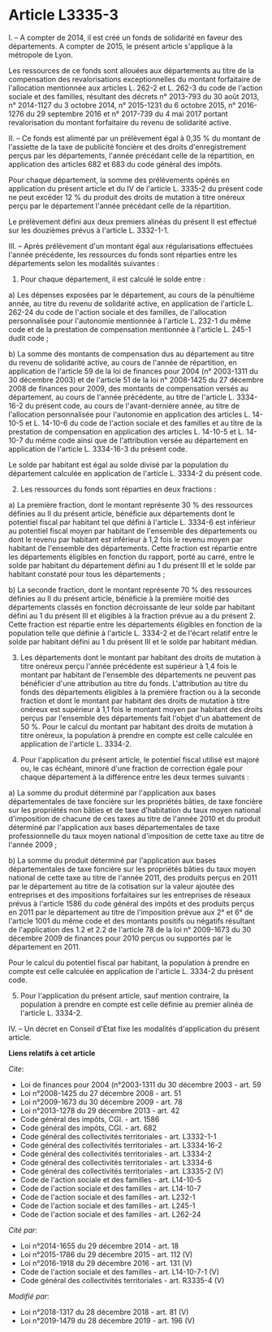 # Article L3335-3

I. – A compter de 2014, il est créé un fonds de solidarité en faveur des départements. A compter de 2015, le présent article
s'applique à la métropole de Lyon.

Les ressources de ce fonds sont allouées aux départements au titre de la compensation des revalorisations exceptionnelles du
montant forfaitaire de l'allocation mentionnée aux articles L. 262-2 et L. 262-3 du code de l'action sociale et des familles,
résultant des décrets n° 2013-793 du 30 août 2013, n° 2014-1127 du 3 octobre 2014, n° 2015-1231 du 6 octobre 2015, n°
2016-1276 du 29 septembre 2016 et n° 2017-739 du 4 mai 2017 portant revalorisation du montant forfaitaire du revenu de
solidarité active.

II. – Ce fonds est alimenté par un prélèvement égal à 0,35 % du montant de l'assiette de la taxe de publicité foncière et des
droits d'enregistrement perçus par les départements, l'année précédant celle de la répartition, en application des articles
682 et 683 du code général des impôts.

Pour chaque département, la somme des prélèvements opérés en application du présent article et du IV de l'article L. 3335-2
du présent code ne peut excéder 12 % du produit des droits de mutation à titre onéreux perçu par le département l'année
précédant celle de la répartition.

Le prélèvement défini aux deux premiers alinéas du présent II est effectué sur les douzièmes prévus à l'article L. 3332-1-1.

III. – Après prélèvement d'un montant égal aux régularisations effectuées l'année précédente, les ressources du fonds sont
réparties entre les départements selon les modalités suivantes :

1. Pour chaque département, il est calculé le solde entre :

a) Les dépenses exposées par le département, au cours de la pénultième année, au titre du revenu de solidarité active, en
application de l'article L. 262-24 du code de l'action sociale et des familles, de l'allocation personnalisée pour
l'autonomie mentionnée à l'article L. 232-1 du même code et de la prestation de compensation mentionnée à l'article L. 245-1
dudit code ;

b) La somme des montants de compensation dus au département au titre du revenu de solidarité active, au cours de l'année de
répartition, en application de l'article 59 de la loi de finances pour 2004 (n° 2003-1311 du 30 décembre 2003) et de
l'article 51 de la loi n° 2008-1425 du 27 décembre 2008 de finances pour 2009, des montants de compensation versés au
département, au cours de l'année précédente, au titre de l'article L. 3334-16-2 du présent code, au cours de l'avant-dernière
année, au titre de l'allocation personnalisée pour l'autonomie en application des articles L. 14-10-5 et L. 14-10-6 du code
de l'action sociale et des familles et au titre de la prestation de compensation en application des articles L. 14-10-5 et L.
14-10-7 du même code ainsi que de l'attribution versée au département en application de l'article L. 3334-16-3 du présent
code.

Le solde par habitant est égal au solde divisé par la population du département calculée en application de l'article L.
3334-2 du présent code.

2. Les ressources du fonds sont réparties en deux fractions :

a) La première fraction, dont le montant représente 30 % des ressources définies au II du présent article, bénéficie aux
départements dont le potentiel fiscal par habitant tel que défini à l'article L. 3334-6 est inférieur au potentiel fiscal
moyen par habitant de l'ensemble des départements ou dont le revenu par habitant est inférieur à 1,2 fois le revenu moyen par
habitant de l'ensemble des départements. Cette fraction est répartie entre les départements éligibles en fonction du rapport,
porté au carré, entre le solde par habitant du département défini au 1 du présent III et le solde par habitant constaté pour
tous les départements ;

b) La seconde fraction, dont le montant représente 70 % des ressources définies au II du présent article, bénéficie à la
première moitié des départements classés en fonction décroissante de leur solde par habitant défini au 1 du présent III et
éligibles à la fraction prévue au a du présent 2. Cette fraction est répartie entre les départements éligibles en fonction de
la population telle que définie à l'article L. 3334-2 et de l'écart relatif entre le solde par habitant défini au 1 du
présent III et le solde par habitant médian.

3. Les départements dont le montant par habitant des droits de mutation à titre onéreux perçu l'année précédente est
supérieur à 1,4 fois le montant par habitant de l'ensemble des départements ne peuvent pas bénéficier d'une attribution au
titre du fonds. L'attribution au titre du fonds des départements éligibles à la première fraction ou à la seconde fraction et
dont le montant par habitant des droits de mutation à titre onéreux est supérieur à 1,1 fois le montant moyen par habitant
des droits perçus par l'ensemble des départements fait l'objet d'un abattement de 50 %. Pour le calcul du montant par
habitant des droits de mutation à titre onéreux, la population à prendre en compte est celle calculée en application de
l'article L. 3334-2.

4. Pour l'application du présent article, le potentiel fiscal utilisé est majoré ou, le cas échéant, minoré d'une fraction de
correction égale pour chaque département à la différence entre les deux termes suivants :

a) La somme du produit déterminé par l'application aux bases départementales de taxe foncière sur les propriétés bâties, de
taxe foncière sur les propriétés non bâties et de taxe d'habitation du taux moyen national d'imposition de chacune de ces
taxes au titre de l'année 2010 et du produit déterminé par l'application aux bases départementales de taxe professionnelle du
taux moyen national d'imposition de cette taxe au titre de l'année 2009 ;

b) La somme du produit déterminé par l'application aux bases départementales de taxe foncière sur les propriétés bâties du
taux moyen national de cette taxe au titre de l'année 2011, des produits perçus en 2011 par le département au titre de la
cotisation sur la valeur ajoutée des entreprises et des impositions forfaitaires sur les entreprises de réseaux prévus à
l'article 1586 du code général des impôts et des produits perçus en 2011 par le département au titre de l'imposition prévue
aux 2° et 6° de l'article 1001 du même code et des montants positifs ou négatifs résultant de l'application des 1.2 et 2.2 de
l'article 78 de la loi n° 2009-1673 du 30 décembre 2009 de finances pour 2010 perçus ou supportés par le département en 2011.

Pour le calcul du potentiel fiscal par habitant, la population à prendre en compte est celle calculée en application de
l'article L. 3334-2 du présent code.

5. Pour l'application du présent article, sauf mention contraire, la population à prendre en compte est celle définie au
premier alinéa de l'article L. 3334-2.

IV. – Un décret en Conseil d'Etat fixe les modalités d'application du présent article.

**Liens relatifs à cet article**

_Cite_:

  - Loi de finances pour 2004 (n°2003-1311 du 30 décembre 2003 - art. 59
  - Loi n°2008-1425 du 27 décembre 2008 - art. 51
  - Loi n°2009-1673 du 30 décembre 2009 - art. 78
  - Loi n°2013-1278 du 29 décembre 2013 - art. 42
  - Code général des impôts, CGI. - art. 1586
  - Code général des impôts, CGI. - art. 682
  - Code général des collectivités territoriales - art. L3332-1-1
  - Code général des collectivités territoriales - art. L3334-16-2
  - Code général des collectivités territoriales - art. L3334-2
  - Code général des collectivités territoriales - art. L3334-6
  - Code général des collectivités territoriales - art. L3335-2 (V)
  - Code de l'action sociale et des familles - art. L14-10-5
  - Code de l'action sociale et des familles - art. L14-10-7
  - Code de l'action sociale et des familles - art. L232-1
  - Code de l'action sociale et des familles - art. L245-1
  - Code de l'action sociale et des familles - art. L262-24

_Cité par_:

  - Loi n°2014-1655 du 29 décembre 2014 - art. 18
  - Loi n°2015-1786 du 29 décembre 2015 - art. 112 (V)
  - Loi n°2016-1918 du 29 décembre 2016 - art. 131 (V)
  - Code de l'action sociale et des familles - art. L14-10-7-1 (V)
  - Code général des collectivités territoriales - art. R3335-4 (V)

_Modifié par_:

  - Loi n°2018-1317 du 28 décembre 2018 - art. 81 (V)
  - Loi n°2019-1479 du 28 décembre 2019 - art. 196 (V)
